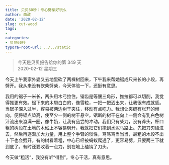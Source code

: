 ```yaml
---
title: 贝贝60秒：专心劈柴好玩么
author: 曲政
date: '2020-02-12'
slug: cut-wood
tags:
- 
categories:
- 贝贝60秒
typora-root-url: ../../static
---
```

> 今天是贝贝报告给你的第 349 天   
> 2020-02-12 星期三 

今天上午我家外婆又去地里砍了两棵树回来，下午我来帮她锯成尺来长的小段，再劈开。我从来没有砍柴劈柴，今天体验一下，还挺有意思。

我用的锯子一米长，两头用木弓拉住。锯齿是等腰三角形，推拉都可以切削，我觉得推更有效。锯下来的木屑白白的，像雪粒，一把一把洒出来，让我很有成就感。当锯子深入过半，容易被两边树干夹住，移动有点吃力。我想让夹缝有张开的倾向，便将锯点垫高，使至少一侧的树干悬空。锯断的树干在向上一侧会有乳白色树汁流出来溢满一圈，像牛奶，让我有品尝的冲动。我们只有柴刀，没有斧头，杯口粗的树段在土地的木砧上不容易劈开，我就把它们抱到水泥马路上。先把刀刃磕进去，然后再逐渐加大力量，用上整个手臂的惯性，笃笃笃当当当，最粗的木段不出十下也会劈开。有的树看着粗，中心已经被蚂蚁爬通了，更容易劈，只要两三下就到底了。有时还要收着一点力，别在地上磕钝了刀头。

今天做“粗活”，我没有听“得到”。专心干活，真有意思。